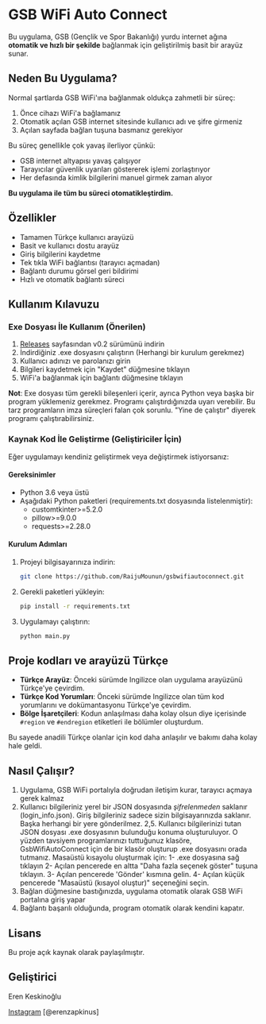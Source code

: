 # GSB WiFi Auto Connect

Bu uygulama, GSB (Gençlik ve Spor Bakanlığı) yurdu internet ağına **otomatik ve hızlı bir şekilde** bağlanmak için geliştirilmiş basit bir arayüz sunar.

## Neden Bu Uygulama?

Normal şartlarda GSB WiFi'ına bağlanmak oldukça zahmetli bir süreç:
1. Önce cihazı WiFi'a bağlamanız
2. Otomatik açılan GSB internet sitesinde kullanıcı adı ve şifre girmeniz 
3. Açılan sayfada bağlan tuşuna basmanız gerekiyor

Bu süreç genellikle çok yavaş ilerliyor çünkü:
- GSB internet altyapısı yavaş çalışıyor
- Tarayıcılar güvenlik uyarıları göstererek işlemi zorlaştırıyor
- Her defasında kimlik bilgilerini manuel girmek zaman alıyor

**Bu uygulama ile tüm bu süreci otomatikleştirdim.** 

## Özellikler

- Tamamen Türkçe kullanıcı arayüzü
- Basit ve kullanıcı dostu arayüz
- Giriş bilgilerini kaydetme
- Tek tıkla WiFi bağlantısı (tarayıcı açmadan)
- Bağlantı durumu görsel geri bildirimi
- Hızlı ve otomatik bağlantı süreci

## Kullanım Kılavuzu

### Exe Dosyası İle Kullanım (Önerilen)

1. [Releases](https://github.com/RaijuMounun/gsbwifiautoconnect/releases) sayfasından v0.2 sürümünü indirin
2. İndirdiğiniz .exe dosyasını çalıştırın (Herhangi bir kurulum gerekmez)
3. Kullanıcı adınızı ve parolanızı girin
4. Bilgileri kaydetmek için "Kaydet" düğmesine tıklayın
5. WiFi'a bağlanmak için bağlantı düğmesine tıklayın

**Not**: Exe dosyası tüm gerekli bileşenleri içerir, ayrıca Python veya başka bir program yüklemeniz gerekmez. Programı çalıştırdığınızda uyarı verebilir. Bu tarz programların imza süreçleri falan çok sorunlu. "Yine de çalıştır" diyerek programı çalıştırabilirsiniz.

### Kaynak Kod İle Geliştirme (Geliştiriciler İçin)

Eğer uygulamayı kendiniz geliştirmek veya değiştirmek istiyorsanız:

#### Gereksinimler

- Python 3.6 veya üstü
- Aşağıdaki Python paketleri (requirements.txt dosyasında listelenmiştir):
  - customtkinter>=5.2.0
  - pillow>=9.0.0
  - requests>=2.28.0

#### Kurulum Adımları

1. Projeyi bilgisayarınıza indirin:
   ```bash
   git clone https://github.com/RaijuMounun/gsbwifiautoconnect.git
   ```

2. Gerekli paketleri yükleyin:
   ```bash
   pip install -r requirements.txt
   ```
   
3. Uygulamayı çalıştırın:
   ```bash
   python main.py
   ```

## Proje kodları ve arayüzü Türkçe

- **Türkçe Arayüz**: Önceki sürümde Ingilizce olan uygulama arayüzünü Türkçe'ye çevirdim.
- **Türkçe Kod Yorumları**: Önceki sürümde Ingilizce olan tüm kod yorumlarını ve dokümantasyonu Türkçe'ye çevirdim.
- **Bölge İşaretçileri**: Kodun anlaşılması daha kolay olsun diye içerisinde `#region` ve `#endregion` etiketleri ile bölümler oluşturdum.

Bu sayede anadili Türkçe olanlar için kod daha anlaşılır ve bakımı daha kolay hale geldi. 

## Nasıl Çalışır?

1. Uygulama, GSB WiFi portalıyla doğrudan iletişim kurar, tarayıcı açmaya gerek kalmaz
2. Kullanıcı bilgileriniz yerel bir JSON dosyasında *şifrelenmeden* saklanır (login_info.json). Giriş bilgileriniz sadece sizin bilgisayarınızda saklanır. Başka herhangi bir yere gönderilmez.
   2,5. Kullanıcı bilgilerinizi tutan JSON dosyası .exe dosyasının bulunduğu konuma oluşturuluyor. O yüzden tavsiyem programlarınızı tuttuğunuz klasöre, GsbWifiAutoConnect için de bir klasör oluşturup .exe dosyasını orada tutmanız. Masaüstü kısayolu oluşturmak için: 
   1- .exe dosyasına sağ tıklayın
   2- Açılan pencerede en altta "Daha fazla seçenek göster" tuşuna tıklayın.
   3- Açılan pencerede 'Gönder' kısmına gelin.
   4- Açılan küçük pencerede "Masaüstü (kısayol oluştur)" seçeneğini seçin.
4. Bağlan düğmesine bastığınızda, uygulama otomatik olarak GSB WiFi portalına giriş yapar
5. Bağlantı başarılı olduğunda, program otomatik olarak kendini kapatır.

## Lisans

Bu proje açık kaynak olarak paylaşılmıştır.

## Geliştirici

Eren Keskinoğlu

[Instagram](https://www.instagram.com/erenzapkinus) [@erenzapkinus]


